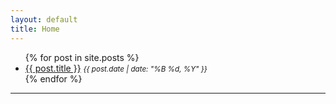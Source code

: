 ```yaml
---
layout: default
title: Home
---
```


<ul>
  {% for post in site.posts %}
    <li>
      <a href="{{ post.url | relative_url }}">{{ post.title }}</a>
      <small><em>{{ post.date | date: "%B %d, %Y" }}</em></small><br>
    </li>
  {% endfor %}
</ul>

---

